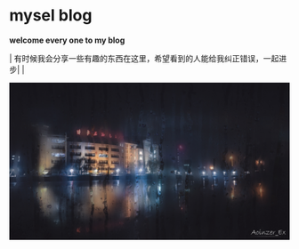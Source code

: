 # mysel blog


**welcome every one to my blog**

 |  有时候我会分享一些有趣的东西在这里，希望看到的人能给我纠正错误，一起进步|
 |

![](assets\img\sample\rain.jpg)
